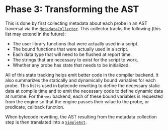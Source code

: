 # Phase 3: Transforming the AST #

This is done by first collecting metadata about each probe in an AST traversal via the [`MetadataCollector`].
This collector tracks the following (this list may extend in the future):
- The user library functions that were actually used in a script.
- The bound functions that were actually used in a script.
- Each data type that will need to be flushed at report time.
- The strings that are necessary to exist for the script to work.
- Whether any probe has state that needs to be initialized.

All of this state tracking helps emit better code in the compiler backend.
It also summarizes the statically and dynamically bound variables for each probe.
This list is used in bytecode rewriting to define the necessary static data at compile time and to emit the necessary code to define dynamic data at runtime.
For the `wei` backend, each of these bound variables is requested from the engine so that the engine passes their value to the probe, or predicate, callback function.

[`MetadataCollector`]: https://github.com/ejrgilbert/whamm/blob/master/src/generator/metadata_collector.rs

When bytecode rewriting, the AST resulting from the metadata collection step is then translated into a [`SimpleAst`].

[`SimpleAst`]: https://github.com/ejrgilbert/whamm/blob/master/src/generator/rewriting/simple_ast.rs